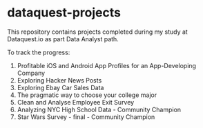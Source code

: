 # dataquest-projects

This repository contains projects completed during my study at Dataquest.io as part Data Analyst path.

To track the progress:
1. Profitable iOS and Android App Profiles for an App-Developing Company
2. Exploring Hacker News Posts 
3. Exploring Ebay Car Sales Data
4. The pragmatic way to choose your college major
5. Clean and Analyse Employee Exit Survey
6. Analyzing NYC High School Data - Community Champion
7. Star Wars Survey - final - Community Champion
